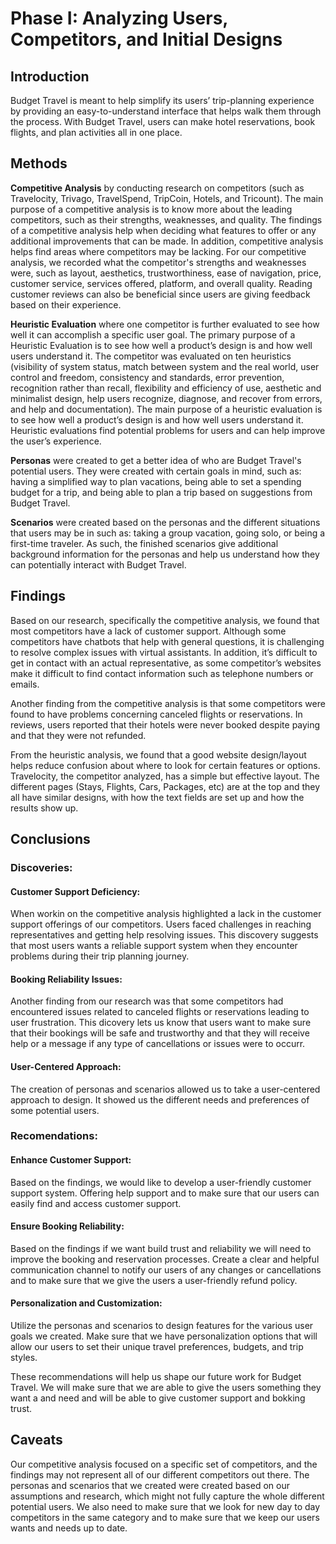 # Phase I: Analyzing Users, Competitors, and Initial Designs

## Introduction

<!--!!! Describe the general problem that the project is trying to solve !!! -->
Budget Travel is meant to help simplify its users’ trip-planning experience by providing an easy-to-understand interface that helps walk them through the process. With Budget Travel, users can make hotel reservations, book flights, and plan activities all in one place.


## Methods

<!--!!! Describe research methods you used to discover new insights, which explains the purpose of each. Provide enough detail that someone would be able to faithfully reproduce your research. !!! -->

**Competitive Analysis** by conducting research on competitors (such as Travelocity, Trivago, TravelSpend, TripCoin, Hotels, and Tricount). The main purpose of a competitive analysis is to know more about the leading competitors, such as their strengths, weaknesses, and quality.  The findings of a competitive analysis help when deciding what features to offer or any additional improvements that can be made. In addition, competitive analysis helps find areas where competitors may be lacking. For our competitive analysis, we recorded what the competitor's strengths and weaknesses were, such as layout, aesthetics, trustworthiness, ease of navigation, price, customer service, services offered, platform, and overall quality. Reading customer reviews can also be beneficial since users are giving feedback based on their experience.

**Heuristic Evaluation** where one competitor is further evaluated to see how well it can accomplish a specific user goal. The primary purpose of a Heuristic Evaluation is to see how well a product’s design is and how well users understand it. The competitor was evaluated on ten heuristics (visibility of system status, match between system and the real world, user control and freedom, consistency and standards, error prevention, recognition rather than recall, flexibility and efficiency of use, aesthetic and minimalist design, help users recognize, diagnose, and recover from errors, and help and documentation). The main purpose of a heuristic evaluation is to see how well a product’s design is and how well users understand it. Heuristic evaluations find potential problems for users and can help improve the user’s experience. 

**Personas** were created to get a better idea of who are Budget Travel's potential users. They were created with certain goals in mind, such as: having a simplified way to plan vacations, being able to set a spending budget for a trip, and being able to plan a trip based on suggestions from Budget Travel.

**Scenarios** were created based on the personas and the different situations that users may be in such as: taking a group vacation, going solo, or being a first-time traveler. As such, the finished scenarios give additional background information for the personas and help us understand how they can potentially interact with Budget Travel.


## Findings

<!-- !!! For each research method, detail each of the findings point-by-point to clarify new discoveries of users' needs !!! -->
Based on our research, specifically the competitive analysis, we found that most competitors have a lack of customer support. Although some competitors have chatbots that help with general questions, it is challenging to resolve complex issues with virtual assistants. In addition, it’s difficult to get in contact with an actual representative, as some competitor’s websites make it difficult to find contact information such as telephone numbers or emails. 

Another finding from the competitive analysis is that some competitors were found to have problems concerning canceled flights or reservations. In reviews, users reported that their hotels were never booked despite paying and that they were not refunded. 

From the heuristic analysis, we found that a good website design/layout helps reduce confusion about where to look for certain features or options. Travelocity, the competitor analyzed, has a simple but effective layout. The different pages (Stays, Flights, Cars, Packages, etc) are at the top and they all have similar designs, with how the text fields are set up and how the results show up. 

<!--Another finding is that some competitors added additional fees to users' final purchases. --> 



## Conclusions

<!--!!! Discoveries derived from the methods and their findings. Interpret how the findings translate into new insights into UX design recommendations. Describe those recommendations and how they should shape future work. In this section, include the new design recommendations based on the latest user insights.!!! -->

### Discoveries:

#### Customer Support Deficiency: 
When workin on the competitive analysis highlighted a lack in the customer support offerings of our competitors. Users faced challenges in reaching representatives and getting help resolving issues. This discovery suggests that most users wants a reliable support system when they encounter problems during their trip planning journey.

#### Booking Reliability Issues: 
Another finding from our research was that some competitors had encountered issues related to canceled flights or reservations leading to user frustration. This dicovery lets us know that users want to make sure that their bookings will be safe and trustworthy and that they will receive help or a message if any type of cancellations or issues were to occurr.

#### User-Centered Approach: 
The creation of personas and scenarios allowed us to take a user-centered approach to design. It showed us the different needs and preferences of some potential users. 

### Recomendations: 

#### Enhance Customer Support:
Based on the findings, we would like to develop a user-friendly customer support system. Offering help support and to make sure that our users can easily find and access customer support.


#### Ensure Booking Reliability:
Based on the findings if we want build trust and reliability we will need to improve the booking and reservation processes. Create a clear and helpful communication channel to notify our users of any changes or cancellations and to make sure that we give the users a user-friendly refund policy.

#### Personalization and Customization:
Utilize the personas and scenarios to design features for the various user goals we created. Make sure that we have personalization options that will allow our users to set their unique travel preferences, budgets, and trip styles.

These recommendations will help us shape our future work for Budget Travel. We will make sure that we are able to give the users something they want a and need and will be able to give customer support and bokking trust.



## Caveats

<!-- !!! Considerations and/or limitations to the methods you chose and the findings/conclusions drawn from them. In other words, give warnings if there are limitations to your research such as not being able to find enough users of a particular demographic, the methods not being able to expose certain information, assumptions you made, etc. !!! -->

Our competitive analysis focused on a specific set of competitors, and the findings may not represent all of our different competitors out there. 
The personas and scenarios that we created were created based on our assumptions and research, which might not fully capture the whole different potential users. We also need to make sure that we look for new day to day competitors in the same category and to make sure that we keep our users wants and needs up to date. 


